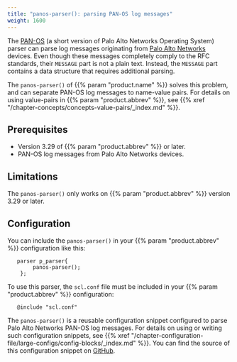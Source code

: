 ```yaml
---
title: "panos-parser(): parsing PAN-OS log messages"
weight: 1600
---
```

<!-- DISCLAIMER: This file is based on the syslog-ng Open Source Edition documentation https://github.com/balabit/syslog-ng-ose-guides/commit/2f4a52ee61d1ea9ad27cb4f3168b95408fddfdf2 and is used under the terms of The syslog-ng Open Source Edition Documentation License. The file has been modified by Axoflow. -->

The [PAN-OS](https://docs.paloaltonetworks.com/pan-os.html) (a short version of Palo Alto Networks Operating System) parser can parse log messages originating from [Palo Alto Networks](https://www.paloaltonetworks.com/) devices. Even though these messages completely comply to the RFC standards, their `MESSAGE` part is not a plain text. Instead, the `MESSAGE` part contains a data structure that requires additional parsing.

The `panos-parser()` of {{% param "product.name" %}} solves this problem, and can separate PAN-OS log messages to name-value pairs. For details on using value-pairs in {{% param "product.abbrev" %}}, see {{% xref "/chapter-concepts/concepts-value-pairs/_index.md" %}}.

## Prerequisites

- Version 3.29 of {{% param "product.abbrev" %}} or later.
- PAN-OS log messages from Palo Alto Networks devices.

## Limitations

The `panos-parser()` only works on {{% param "product.abbrev" %}} version 3.29 or later.

## Configuration

You can include the `panos-parser()` in your {{% param "product.abbrev" %}} configuration like this:

```shell
   parser p_parser{
        panos-parser();
    };
```

To use this parser, the `scl.conf` file must be included in your {{% param "product.abbrev" %}} configuration:

```shell
   @include "scl.conf"
```

The `panos-parser()` is a reusable configuration snippet configured to parse Palo Alto Networks PAN-OS log messages. For details on using or writing such configuration snippets, see {{% xref "/chapter-configuration-file/large-configs/config-blocks/_index.md" %}}. You can find the source of this configuration snippet on [GitHub](https://github.com/axoflow/axosyslog/blob/master/scl/paloalto/panos.conf).
